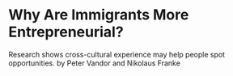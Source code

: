 # Why Are Immigrants More Entrepreneurial?

Research shows cross-cultural experience may help people spot opportunities. by Peter Vandor and Nikolaus Franke